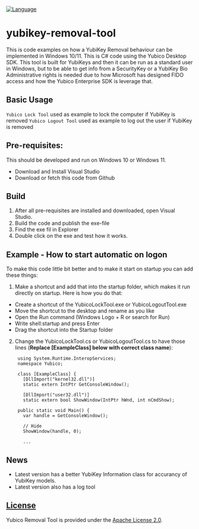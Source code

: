 [![Language](https://img.shields.io/badge/.NET-6.0-blue)]()


# yubikey-removal-tool
This is code examples on how a YubiKey Removal behaviour can be implemented in Windows 10/11. This is C# code using the Yubico Desktop SDK. This tool is built for YubiKeys and then it can be run as a standard user in Windows, but to be able to get info from a SecurityKey or a YubiKey Bio Administrative rights is needed due to how Microsoft has designed FIDO access and how the Yubico Enterprise SDK is leverage that.

## Basic Usage ##

`Yubico Lock Tool` used as example to lock the computer if YubiKey is removed
`Yubico Logout Tool` used as example to log out the user if YubiKey is removed


## Pre-requisites: ##

This should be developed and run on Windows 10 or Windows 11.

* Download and Install Visual Studio
* Download or fetch this code from Github


## Build ##

1. After all pre-requisites are installed and downloaded, open Visual Studio.
2. Build the code and publish the exe-file
3. Find the exe fil in Explorer
4. Double click on the exe and test how it works.

## Example - How to start automatic on logon ##

To make this code little bit better and to make it start on startup you can add these things:
1. Make a shortcut and add that into the startup folder, which makes it run directly on startup. Here is how you do that:
  - Create a shortcut of the YubicoLockTool.exe or YubicoLogoutTool.exe
  - Move the shortcut to the desktop and rename as you like
  - Open the Run command (Windows Logo + R or search for Run)
  - Write shell:startup and press Enter
  - Drag the shortcut into the Startup folder

2. Change the YubicoLockTool.cs or YubicoLogoutTool.cs to have those lines (**Replace [ExampleClass] below with correct class name**):

        using System.Runtime.InteropServices;
        namespace Yubico;

        class [ExampleClass] {
          [DllImport("kernel32.dll")]
          static extern IntPtr GetConsoleWindow();

          [DllImport("user32.dll")]
          static extern bool ShowWindow(IntPtr hWnd, int nCmdShow);

        public static void Main() {
          var handle = GetConsoleWindow();

          // Hide
          ShowWindow(handle, 0);

          ...

## News
 - Latest version has a better YubiKey Information class for accurancy of YubiKey models.
 - Latest version also has a log tool

## [License](#license)

Yubico Removal Tool is provided under the [Apache License 2.0](https://github.com/YubicoLabs/se-internal/tree/master/yubikey-removal-tools/LICENSE).
